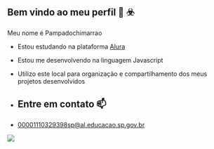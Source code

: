 ## Bem vindo ao meu perfil 🐎 ☣️

Meu nome é Pampadochimarrao

- Estou estudando na plataforma [Alura](https://www.alura.com.br)
- Estou me desenvolvendo na linguagem Javascript
- Utilizo este local para organização e compartilhamento dos meus projetos desenvolvidos

- ## Entre em contato 📫
- 00001110329398sp@al.educacao.sp.gov.br 
 
![](https://media1.tenor.com/m/WV6X_uG0ovEAAAAC/sugarfoot-woody-woodpecker.gif)
